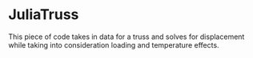 # JuliaTruss
This piece of code takes in data for a truss and solves for displacement while taking into consideration loading and temperature effects. 
